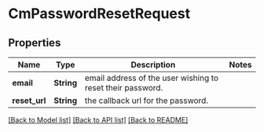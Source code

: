 # CmPasswordResetRequest

## Properties

Name | Type | Description | Notes
------------ | ------------- | ------------- | -------------
**email** | **String** | email address of the user wishing to reset their password. | 
**reset_url** | **String** | the callback url for the password. | 

[[Back to Model list]](../README.md#documentation-for-models) [[Back to API list]](../README.md#documentation-for-api-endpoints) [[Back to README]](../README.md)


